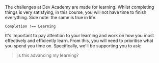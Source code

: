 The challenges at Dev Academy are made for learning. Whilst completing things is very satisfying, in this course, you will not have time to finish everything. Side note: the same is true in life.

```
Completion !== Learning
```

It's important to pay attention to your learning and work on how you most effectively and efficiently learn. From this, you will need to prioritise what you spend you time on. Specifically, we'll be supporting you to ask:

> Is this advancing my learning?
